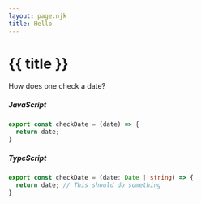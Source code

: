 ```yaml
---
layout: page.njk
title: Hello
---
```

# {{ title }}

How does one check a date?

##### JavaScript
```javascript
export const checkDate = (date) => {
  return date;
}
```

##### TypeScript
```typescript
export const checkDate = (date: Date | string) => {
  return date; // This should do something
}
```